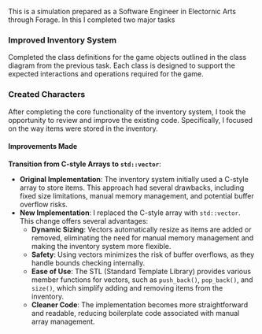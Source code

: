 This is a simulation prepared as a Software Engineer in Electornic Arts through Forage.
In this I completed two major tasks

### Improved Inventory System
Completed the class definitions for the game objects outlined in the class diagram from the previous task. Each class is designed to support the expected interactions and operations required for the game.

### Created Characters
After completing the core functionality of the inventory system, I took the opportunity to review and improve the existing code. Specifically, I focused on the way items were stored in the inventory. 

#### Improvements Made

 **Transition from C-style Arrays to `std::vector`**:
   - **Original Implementation**: The inventory system initially used a C-style array to store items. This approach had several drawbacks, including fixed size limitations, manual memory management, and potential buffer overflow risks.
   - **New Implementation**: I replaced the C-style array with `std::vector`. This change offers several advantages:
     - **Dynamic Sizing**: Vectors automatically resize as items are added or removed, eliminating the need for manual memory management and making the inventory system more flexible.
     - **Safety**: Using vectors minimizes the risk of buffer overflows, as they handle bounds checking internally.
     - **Ease of Use**: The STL (Standard Template Library) provides various member functions for vectors, such as `push_back()`, `pop_back()`, and `size()`, which simplify adding and removing items from the inventory.
     - **Cleaner Code**: The implementation becomes more straightforward and readable, reducing boilerplate code associated with manual array management.
